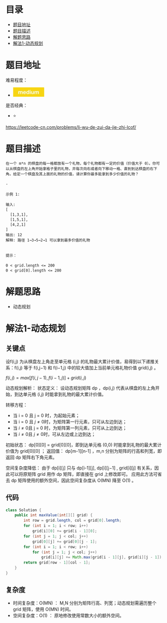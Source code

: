 # 目录
* [题目地址](#题目地址)
* [题目描述](#题目描述)
* [解题思路](#解题思路)
* [解法1-动态规划](#解法1-动态规划)



# 题目地址
难易程度：
- ![medium.jpg](../../.images/medium.jpg)

是否经典：
- ⭐️

https://leetcode-cn.com/problems/li-wu-de-zui-da-jie-zhi-lcof/

# 题目描述
```$xslt
在一个 m*n 的棋盘的每一格都放有一个礼物，每个礼物都有一定的价值（价值大于 0）。你可以从棋盘的左上角开始拿格子里的礼物，并每次向右或者向下移动一格、直到到达棋盘的右下角。给定一个棋盘及其上面的礼物的价值，请计算你最多能拿到多少价值的礼物？

-

示例 1:

输入: 
[
  [1,3,1],
  [1,5,1],
  [4,2,1]
]
输出: 12
解释: 路径 1→3→5→2→1 可以拿到最多价值的礼物
 

提示：

0 < grid.length <= 200
0 < grid[0].length <= 200
```


# 解题思路
- 动态规划


# 解法1-动态规划
## 关键点
设f(i,j) 为从棋盘左上角走至单元格 (i,j) 的礼物最大累计价值，易得到以下递推关系：f(i,j) 等于 f(i,j−1) 和 f(i−1,j) 中的较大值加上当前单元格礼物价值 grid(i,j) 。

$f(i,j)=max[f(i,j−1),f(i−1,j)]+grid(i,j)$

动态规划解析：
状态定义： 设动态规划矩阵 dp ，dp(i,j) 代表从棋盘的左上角开始，到达单元格 (i,j) 时能拿到礼物的最大累计价值。

转移方程：
- 当 i = 0 且 j = 0 时，为起始元素；
- 当 i = 0 且 $j \ne 0$时，为矩阵第一行元素，只可从左边到达；
- 当 $i \ne 0$且 j = 0 时，为矩阵第一列元素，只可从上边到达；
- 当 $i \ne 0$且 $j \ne 0$时，可从左边或上边到达；
 

初始状态： dp[0][0] = grid[0][0]，即到达单元格 (0,0) 时能拿到礼物的最大累计价值为 grid[0][0] ；
返回值： dp[m-1][n-1] ，m,n 分别为矩阵的行高和列宽，即返回 dp 矩阵右下角元素。

空间复杂度降低：
由于 dp[i][j] 只与 dp[i-1][j], dp[i][j−1] , grid[i][j] 有关系，因此可以将原矩阵 grid 用作 dp 矩阵，即直接在 grid 上修改即可。
应用此方法可省去 dp 矩阵使用的额外空间，因此空间复杂度从 O(MN) 降至 O(1) 。


## 代码
```Java
class Solution {
    public int maxValue(int[][] grid) {
        int row = grid.length, col = grid[0].length;
        for (int i = 1; i < row; i++)
            grid[i][0] += grid[i - 1][0];
        for (int j = 1; j < col; j++)
            grid[0][j] += grid[0][j - 1];
        for (int i = 1; i < row; i++)
            for (int j = 1; j < col; j++)
                grid[i][j] += Math.max(grid[i - 1][j], grid[i][j - 1]);
        return grid[row - 1][col - 1];
    }
}
```


## 复杂度
- 时间复杂度：O(MN) ： M,N 分别为矩阵行高、列宽；动态规划需遍历整个 grid 矩阵，使用 O(MN) 时间。
- 空间复杂度：O(1) ： 原地修改使用常数大小的额外空间。